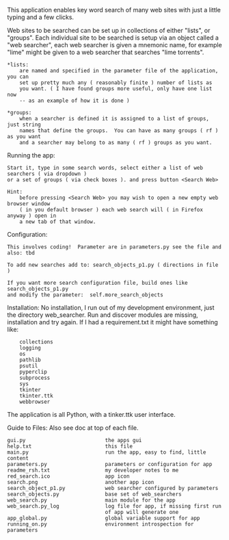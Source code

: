This application enables key word search of many web sites with just
a little typing and a few clicks.

Web sites to be searched can be set up in collections of either "lists", or
"groups".  Each individual site to be searched is setup via an object
called a "web searcher", each web searcher is given a mnemonic name, for example
"lime" might be given to a web searcher that searches "lime torrents".

    *lists:
        are named and specified in the parameter file of the application, you can
        set up pretty much any ( reasonably finite ) number of lists as
        you want. ( I have found groups more useful, only have one list now
        -- as an example of how it is done )

    *groups:
        when a searcher is defined it is assigned to a list of groups, just string
        names that define the groups.  You can have as many groups ( rf ) as you want
        and a searcher may belong to as many ( rf ) groups as you want.

Running the app:

    Start it, type in some search words, select either a list of web searchers ( via dropdown )
    or a set of groups ( via check boxes ). and press button <Search Web>

    Hint:
        before pressing <Search Web> you may wish to open a new empty web browser window
        ( in you default browser ) each web search will ( in Firefox anyway ) open in
        a new tab of that window.

Configuration:

    This involves coding!  Parameter are in parameters.py see the file and also: tbd

    To add new searches add to: search_objects_p1.py ( directions in file )

    If you want more search configuration file, build ones like search_objects_p1.py
    and modify the parameter:  self.more_search_objects

Installation:
    No installation, I run out of my development environment, just the
    directory web_searcher.  Run and discover modules are missing, installation
    and try again.  If I had a requirement.txt it might have something like:

        collections
        logging
        os
        pathlib
        psutil
        pyperclip
        subprocess
        sys
        tkinter
        tkinter.ttk
        webbrowser

The application is all Python, with a tinker.ttk user interface.

Guide to Files:
    Also see doc at top of each file.

    gui.py                          the apps gui
    help.txt                        this file
    main.py                         run the app, easy to find, little content
    parameters.py                   parameters or configuration for app
    readme_rsh.txt                  my developer notes to me
    red_search.ico                  app icon
    search.png                      another app icon
    search_object_p1.py             web searcher configured by parameters
    search_objects.py               base set of web_searchers
    web_search.py                   main module for the app
    web_search.py_log               log file for app, if missing first run
                                    of app will generate one
    app_global.py                   global variable support for app
    running_on.py                   environment introspection for parameters

